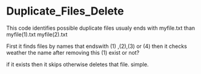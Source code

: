 # Duplicate_Files_Delete
This code identifies possible duplicate files usualy ends with myfile.txt than myfile(1).txt myfile(2).txt

First it finds files by names that endswith (1) ,(2),(3) or (4)
then it checks weather the name after removing this (1) exist or not?

if it exists then it skips otherwise deletes that file.
simple.
